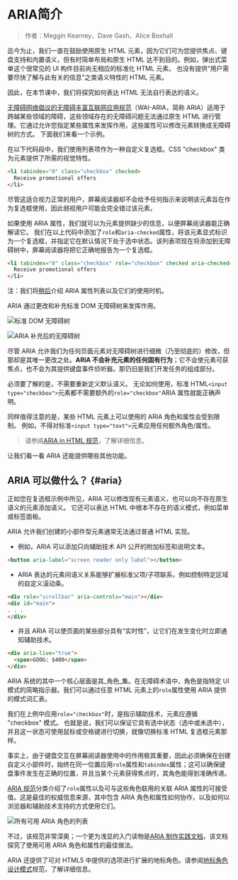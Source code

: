 # ARIA简介

> 作者：Meggin Kearney、Dave Gash、Alice Boxhall

迄今为止，我们一直在鼓励使用原生 HTML 元素，因为它们可为您提供焦点、键盘支持和内置语义，但有时简单布局和原生 HTML 达不到目的。例如，弹出式菜单这个很常见的 UI 构件目前尚无相应的标准化 HTML 元素。 也没有提供“用户需要尽快了解与此有关的信息”之类语义特性的 HTML 元素。

因此，在本节课中，我们将探究如何表达 HTML 无法自行表达的语义。

[无障碍网络倡议的无障碍丰富互联网应用规范](https://www.w3.org/TR/wai-aria/)（WAI-ARIA，简称 ARIA）适用于跨越某些领域的障碍，这些领域存在的无障碍问题无法通过原生 HTML 进行管理。它通过允许您指定某些属性来发挥作用，这些属性可以修改元素转换成无障碍树的方式。 下面我们来看一个示例。

在以下代码段中，我们使用列表项作为一种自定义复选框。CSS "checkbox" 类为元素提供了所需的视觉特性。

```html
<li tabindex="0" class="checkbox" checked>
  Receive promotional offers
</li>
```

尽管这适合视力正常的用户，屏幕阅读器却不会给予任何指示来说明该元素旨在作为复选框使用，因此弱视用户可能会完全错过该元素。

如果使用 ARIA 属性，我们就可以为元素提供缺少的信息，以便屏幕阅读器能正确解读它。 我们在以上代码中添加了`role`和`aria-checked`属性，将该元素显式标识为一个复选框，并指定它在默认情况下处于选中状态。该列表项现在将添加到无障碍树中，屏幕阅读器将把它正确地报告为一个复选框。

```html
<li tabindex="0" class="checkbox" role="checkbox" checked aria-checked="true">
  Receive promotional offers
</li>
```

注：我们将[稍后](https://developers.google.com/web/fundamentals/accessibility/semantics-aria/#what-can-aria-do)介绍 ARIA 属性列表以及它们的使用时机。

ARIA 通过更改和补充标准 DOM 无障碍树来发挥作用。

![](https://developers.google.com/web/fundamentals/accessibility/semantics-aria/imgs/acctree1.jpg "标准 DOM 无障碍树")

![](https://developers.google.com/web/fundamentals/accessibility/semantics-aria/imgs/acctree2.jpg "ARIA 补充后的无障碍树")

尽管 ARIA 允许我们为任何页面元素对无障碍树进行细微（乃至彻底的）修改，但那却是其唯一更改之处。**ARIA 不会补充元素的任何固有行为**；它不会使元素可获焦点，也不会为其提供键盘事件侦听器。那仍旧是我们开发任务的组成部分。

必须要了解的是，不需要重新定义默认语义。 无论如何使用，标准 HTML`<input type="checkbox">`元素都不需要额外的`role="checkbox"`ARIA 属性就能正确声明。

同样值得注意的是，某些 HTML 元素上可以使用的 ARIA 角色和属性会受到限制。 例如，不得对标准`<input type="text">`元素应用任何额外角色/属性。

> 请参阅[ARIA in HTML 规范](https://www.w3.org/TR/html-aria/#sec-strong-native-semantics)，了解详细信息。

让我们看一看 ARIA 还能提供哪些其他功能。

## ARIA 可以做什么？ {#aria}

正如您在复选框示例中所见，ARIA 可以修改现有元素语义，也可以向不存在原生语义的元素添加语义。 它还可以表达 HTML 中根本不存在的语义模式，例如菜单或标签面板。

ARIA 允许我们创建的小部件型元素通常无法通过普通 HTML 实现。

* 例如，ARIA 可以添加只向辅助技术 API 公开的附加标签和说明文本。

```html
<button aria-label="screen reader only label"></button>
```

* ARIA 表达的元素间语义关系能够扩展标准父项/子项联系，例如控制特定区域的自定义滚动条。

```html
<div role="scrollbar" aria-controls="main"></div>
<div id="main">
. . .
</div>
```

* 并且 ARIA 可以使页面的某些部分具有“实时性”，让它们在发生变化时立即通知辅助技术。

```html
<div aria-live="true">
  <span>GOOG: $400</span>
</div>
```

ARIA 系统的其中一个核心层面是其_角色_集。在无障碍术语中，角色是指特定 UI 模式的简略指示器。我们可以通过任意 HTML 元素上的`role`属性使用 ARIA 提供的模式词汇表。

我们在上例中应用`role="checkbox"`时，是指示辅助技术，元素应遵循 "checkbox" 模式。 也就是说，我们可以保证它具有选中状态（选中或未选中），并且这一状态可使用鼠标或空格键进行切换，就像切换标准 HTML 复选框元素那样。

事实上，由于键盘交互在屏幕阅读器使用中的作用极其重要，因此必须确保在创建自定义小部件时，始终在同一位置应用`role`属性和`tabindex`属性；这可以确保键盘事件发生在正确的位置，并且当某个元素获得焦点时，其角色能得到准确传递。

[ARIA 规范](https://www.w3.org/TR/wai-aria/)分类介绍了`role`属性以及可与这些角色联用的关联 ARIA 属性的可接受值。这是最佳的权威信息来源，其中包含 ARIA 角色和属性如何协作，以及如何以浏览器和辅助技术支持的方式使用它们。

![](https://developers.google.com/web/fundamentals/accessibility/semantics-aria/imgs/aria-roles.jpg "所有可用 ARIA 角色的列表")

不过，该规范非常深奥；一个更为浅显的入门读物是[ARIA 制作实践文档](https://www.w3.org/TR/wai-aria-practices-1.1/)，该文档探究了使用可用 ARIA 角色和属性的最佳做法。

ARIA 还提供了可对 HTML5 中提供的选项进行扩展的地标角色。请参阅[地标角色设计模式](https://www.w3.org/TR/wai-aria-practices-1.1#kbd_layout_landmark_XHTML)规范，了解详细信息。

